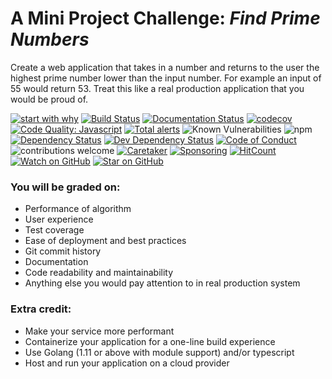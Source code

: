 # A Mini Project Challenge: *Find Prime Numbers*
Create a web application that takes in a number and returns to the user the highest prime number lower than the input number. For example an input of 55 would return 53. Treat this like a real production application that you would be proud of.

[![start with why](https://img.shields.io/badge/start%20with-why%3F-brightgreen.svg)](https://github.com/dwyl/repo-badges)
[![Build Status](https://travis-ci.org/nambka/Prime.png?branch=master)](https://travis-ci.org/nambka/Prime)
[![Documentation Status](https://readthedocs.org/projects/prime-2020/badge/?version=latest)](https://prime-2020.readthedocs.io/en/latest/?badge=latest)
[![codecov](https://codecov.io/gh/nambka/Prime/branch/master/graph/badge.svg?token=Q8KE89U04F)](https://codecov.io/gh/nambka/Prime)
[![Code Quality: Javascript](https://img.shields.io/lgtm/grade/javascript/g/nambka/Prime.svg)](https://lgtm.com/projects/g/nambka/Prime/context:javascript)
[![Total alerts](https://img.shields.io/lgtm/alerts/g/nambka/Prime.svg)](https://lgtm.com/projects/g/nambka/Prime/alerts/)
![Known Vulnerabilities](https://snyk.io/test/github/nambka/Prime/badge.svg)
![npm](https://img.shields.io/npm/v/npm)
[![Dependency Status](https://img.shields.io/david/nambka/Prime.svg)](https://david-dm.org/nambka/Prime.svg)
[![Dev Dependency Status](https://david-dm.org/nambka/Prime/dev-status.svg)](https://david-dm.org/nambka/Prime/?type=dev)
[![Code of Conduct](https://img.shields.io/badge/code%20of-conduct-ff69b4.svg)](https://github.com/nambka/prime/blob/master/CODE_OF_CONDUCT.md)
![contributions welcome](https://img.shields.io/badge/contributions-welcome-brightgreen.svg)
[![Caretaker](https://img.shields.io/badge/caretaker-nambka-blue.svg)](https://github.com/nambka)
[![Sponsoring](https://img.shields.io/badge/-Buy%20me%20a%20coffee-blue)](https://www.buymeacoffee.com/nambk)
[![HitCount](http://hits.dwyl.com/nambka/Prime.svg)](http://hits.dwyl.com/nambka/Prime)
[![Watch on GitHub](https://img.shields.io/github/watchers/nambka/prime.svg?style=social)](https://github.com/nambka/prime/watchers)
[![Star on GitHub](https://img.shields.io/github/stars/nambka/prime.svg?style=social)](https://github.com/nambka/prime/stargazers)

### You will be graded on:
- Performance of algorithm
- User experience
- Test coverage
- Ease of deployment and best practices
- Git commit history
- Documentation
- Code readability and maintainability
- Anything else you would pay attention to in real production system


### Extra credit:
- Make your service more performant
- Containerize your application for a one-line build experience
- Use Golang (1.11 or above with module support) and/or typescript
- Host and run your application on a cloud provider